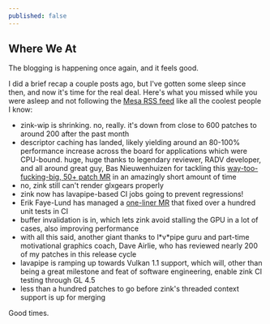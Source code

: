 ```yaml
---
published: false
---
```

## Where We At

The blogging is happening once again, and it feels good.

I did a brief recap a couple posts ago, but I've gotten some sleep since then, and now it's time for the real deal. Here's what you missed while you were asleep and not following the [Mesa RSS feed](https://cgit.freedesktop.org/mesa/mesa/atom/?h=master) like all the coolest people I know:
* zink-wip is shrinking. no, really. it's down from close to 600 patches to around 200 after the past month
* descriptor caching has landed, likely yielding around an 80-100% performance increase across the board for applications which were CPU-bound. huge, huge thanks to legendary reviewer, RADV developer, and all around great guy, Bas Nieuwenhuizen for tackling this [way-too-fucking-big, 50+ patch MR](https://gitlab.freedesktop.org/mesa/mesa/-/merge_requests/9348) in an amazingly short amount of time
* no, zink still can't render glxgears properly
* zink now has lavapipe-based CI jobs going to prevent regressions!
* Erik Faye-Lund has managed a [one-liner MR](https://gitlab.freedesktop.org/mesa/mesa/-/merge_requests/9649) that fixed over a hundred unit tests in CI
* buffer invalidation is in, which lets zink avoid stalling the GPU in a lot of cases, also improving performance
* with all this said, another giant thanks to l\*v\*pipe guru and part-time motivational graphics coach, Dave Airlie, who has reviewed nearly 200 of my patches in this release cycle
* lavapipe is ramping up towards Vulkan 1.1 support, which will, other than being a great milestone and feat of software engineering, enable zink CI testing through GL 4.5
* less than a hundred patches to go before zink's threaded context support is up for merging

Good times.